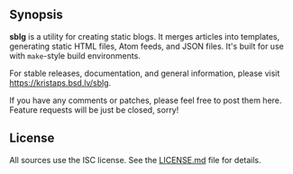 ## Synopsis

**sblg** is a utility for creating static blogs.  It merges articles
into templates, generating static HTML files, Atom feeds, and JSON
files.  It's built for use with `make`-style build environments.

For stable releases, documentation, and general information, please visit
https://kristaps.bsd.lv/sblg.

If you have any comments or patches, please feel free to post them here.
Feature requests will be just be closed, sorry!

## License

All sources use the ISC license.
See the [LICENSE.md](LICENSE.md) file for details.
